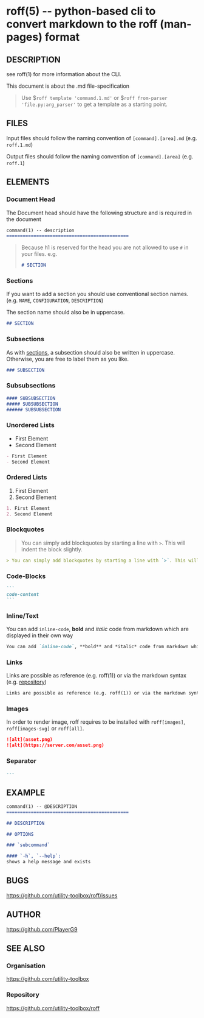roff(5) -- python-based cli to convert markdown to the roff (man-pages) format
=============================================

## DESCRIPTION

see roff(1) for more information about the CLI.

This document is about the .md file-specification

> Use $`roff template 'command.1.md'` or $`roff from-parser 'file.py:arg_parser'` to get a template as a starting point.

## FILES

Input files should follow the naming convention of `[command].[area].md` (e.g. `roff.1.md`)

Output files should follow the naming convention of `[command].[area]` (e.g. `roff.1`)

## ELEMENTS

### Document Head

The Document head should have the following structure and is required in the document

```markdown
command(1) -- description
=============================================
```

> Because h1 is reserved for the head you are not allowed to use `#` in your files.
> e.g.
> ```markdown
> # SECTION
> ```

### Sections

If you want to add a section you should use conventional section names. (e.g. `NAME`, `CONFIGURATION`, `DESCRIPTION`)

The section name should also be in uppercase.

```markdown
## SECTION
```

### Subsections

As with [sections](#sections), a subsection should also be written in uppercase.
Otherwise, you are free to label them as you like.

```markdown
### SUBSECTION
```

### Subsubsections

```markdown
#### SUBSUBSECTION
##### SUBSUBSECTION
###### SUBSUBSECTION
```

### Unordered Lists

- First Element
- Second Element

```markdown
- First Element
- Second Element
```

### Ordered Lists

1. First Element
2. Second Element

```markdown
1. First Element
2. Second Element
```

### Blockquotes

> You can simply add blockquotes by starting a line with `>`. This will indent the block slightly.

```markdown
> You can simply add blockquotes by starting a line with `>`. This will indent the block slightly.
```

### Code-Blocks

````markdown
```
code-content
```
````

### Inline/Text

You can add `inline-code`, **bold** and *italic* code from markdown which are displayed in their own way

```markdown
You can add `inline-code`, **bold** and *italic* code from markdown which are displayed in their own way
```

### Links

Links are possible as reference (e.g. roff(1)) or via the markdown syntax (e.g. [repository](https://github.com/utiltiy-toolbox/roff))

```markdown
Links are possible as reference (e.g. roff(1)) or via the markdown syntax (e.g. [repository](https://github.com/utiltiy-toolbox/roff))
```

### Images

In order to render image, roff requires to be installed with `roff[images]`, `roff[images-svg]` or `roff[all]`.

```markdown
![alt](asset.png)
![alt](https://server.com/asset.png)
```

### Separator

```markdown
---
```

[//]: # (## NOTES)

## EXAMPLE

````markdown
command(1) -- @DESCRIPTION
=============================================

## DESCRIPTION

## OPTIONS

### `subcommand`

#### `-h`, `--help`:
shows a help message and exists
````

## BUGS
<https://github.com/utility-toolbox/roff/issues>

## AUTHOR
<https://github.com/PlayerG9>

## SEE ALSO

### Organisation
<https://github.com/utility-toolbox>

### Repository
<https://github.com/utility-toolbox/roff>
